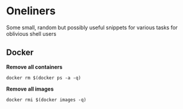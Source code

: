 # Oneliners 

Some small, random but possibly useful snippets for various tasks for oblivious shell users

## Docker 

**Remove all containers**

    docker rm $(docker ps -a -q)
    
**Remove all images**

    docker rmi $(docker images -q)

